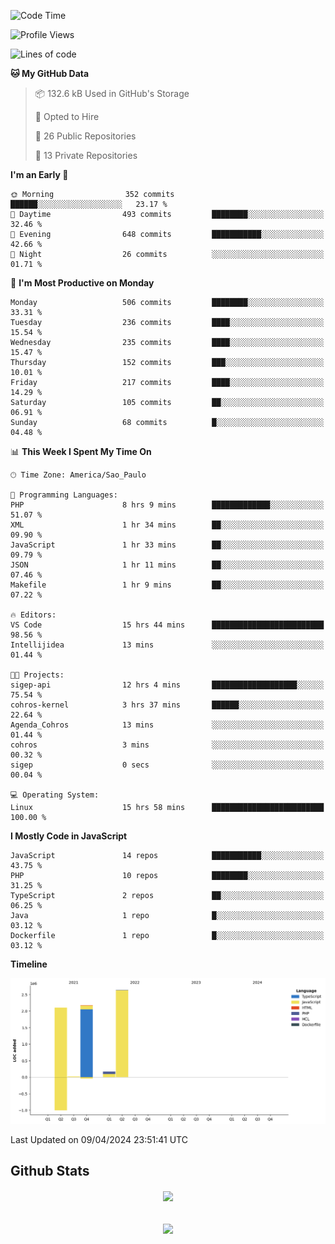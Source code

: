  
<!--START_SECTION:waka-->
![Code Time](http://img.shields.io/badge/Code%20Time-1%2C671%20hrs-blue)

![Profile Views](http://img.shields.io/badge/Profile%20Views-5-blue)

![Lines of code](https://img.shields.io/badge/From%20Hello%20World%20I%27ve%20Written-7.1%20million%20lines%20of%20code-blue)

**🐱 My GitHub Data** 

> 📦 132.6 kB Used in GitHub's Storage 
 > 
> 💼 Opted to Hire
 > 
> 📜 26 Public Repositories 
 > 
> 🔑 13 Private Repositories 
 > 
**I'm an Early 🐤** 

```text
🌞 Morning                352 commits         ██████░░░░░░░░░░░░░░░░░░░   23.17 % 
🌆 Daytime                493 commits         ████████░░░░░░░░░░░░░░░░░   32.46 % 
🌃 Evening                648 commits         ███████████░░░░░░░░░░░░░░   42.66 % 
🌙 Night                  26 commits          ░░░░░░░░░░░░░░░░░░░░░░░░░   01.71 % 
```
📅 **I'm Most Productive on Monday** 

```text
Monday                   506 commits         ████████░░░░░░░░░░░░░░░░░   33.31 % 
Tuesday                  236 commits         ████░░░░░░░░░░░░░░░░░░░░░   15.54 % 
Wednesday                235 commits         ████░░░░░░░░░░░░░░░░░░░░░   15.47 % 
Thursday                 152 commits         ███░░░░░░░░░░░░░░░░░░░░░░   10.01 % 
Friday                   217 commits         ████░░░░░░░░░░░░░░░░░░░░░   14.29 % 
Saturday                 105 commits         ██░░░░░░░░░░░░░░░░░░░░░░░   06.91 % 
Sunday                   68 commits          █░░░░░░░░░░░░░░░░░░░░░░░░   04.48 % 
```


📊 **This Week I Spent My Time On** 

```text
🕑︎ Time Zone: America/Sao_Paulo

💬 Programming Languages: 
PHP                      8 hrs 9 mins        █████████████░░░░░░░░░░░░   51.07 % 
XML                      1 hr 34 mins        ██░░░░░░░░░░░░░░░░░░░░░░░   09.90 % 
JavaScript               1 hr 33 mins        ██░░░░░░░░░░░░░░░░░░░░░░░   09.79 % 
JSON                     1 hr 11 mins        ██░░░░░░░░░░░░░░░░░░░░░░░   07.46 % 
Makefile                 1 hr 9 mins         ██░░░░░░░░░░░░░░░░░░░░░░░   07.22 % 

🔥 Editors: 
VS Code                  15 hrs 44 mins      █████████████████████████   98.56 % 
Intellijidea             13 mins             ░░░░░░░░░░░░░░░░░░░░░░░░░   01.44 % 

🐱‍💻 Projects: 
sigep-api                12 hrs 4 mins       ███████████████████░░░░░░   75.54 % 
cohros-kernel            3 hrs 37 mins       ██████░░░░░░░░░░░░░░░░░░░   22.64 % 
Agenda_Cohros            13 mins             ░░░░░░░░░░░░░░░░░░░░░░░░░   01.44 % 
cohros                   3 mins              ░░░░░░░░░░░░░░░░░░░░░░░░░   00.32 % 
sigep                    0 secs              ░░░░░░░░░░░░░░░░░░░░░░░░░   00.04 % 

💻 Operating System: 
Linux                    15 hrs 58 mins      █████████████████████████   100.00 % 
```

**I Mostly Code in JavaScript** 

```text
JavaScript               14 repos            ███████████░░░░░░░░░░░░░░   43.75 % 
PHP                      10 repos            ████████░░░░░░░░░░░░░░░░░   31.25 % 
TypeScript               2 repos             ██░░░░░░░░░░░░░░░░░░░░░░░   06.25 % 
Java                     1 repo              █░░░░░░░░░░░░░░░░░░░░░░░░   03.12 % 
Dockerfile               1 repo              █░░░░░░░░░░░░░░░░░░░░░░░░   03.12 % 
```



**Timeline**

![Lines of Code chart](https://raw.githubusercontent.com/MaueDev/MaueDev/main/assets/bar_graph.png)


 Last Updated on 09/04/2024 23:51:41 UTC
<!--END_SECTION:waka-->

## Github Stats  
<div align="center"><img src="https://github-readme-stats.vercel.app/api/top-langs/?username=MaueDev&hide_border=true&layout=compact" align="center" /></div>  

<br/>  

<br/>  

<div align="center">
<img src="https://komarev.com/ghpvc/?username=MaueDev&&style=flat-square" align="center" />
</div>  
  

